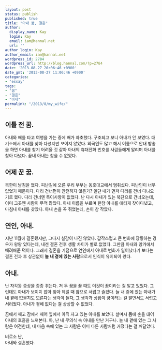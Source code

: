 ```yaml
---
layout: post
status: publish
published: true
title: "아내 꿈, 결혼"
author:
  display_name: Kay
  login: Kay
  email: iam@hannal.net
  url: ''
author_login: Kay
author_email: iam@hannal.net
wordpress_id: 2784
wordpress_url: http://blog.hannal.com/?p=2784
date: '2013-08-27 20:06:46 +0900'
date_gmt: '2013-08-27 11:06:46 +0900'
categories:
- "essay"
tags:
- "꿈"
- "결혼"
- "아내"
permalink: "/2013/8/my_wife/"
---
```

<h2>이틀 전 꿈.</h2>
<p>아내와 배를 타고 여행을 가는 중에 배가 좌초했다. 구조되고 보니 아내가 안 보였다. 대기소에서 아내를 찾아 다녔지만 보이지 않았다. 외국인도 많고 해서 이름으로 안내 방송을 하면 아내를 찾기 어려울 것 같아 아내의 휴대전화 번호를 사람들에게 알리며 아내를 찾아 다녔다. 끝내 아내는 찾을 수 없었다.</p>
<h2>어제 꾼 꿈.</h2>
<p>북한이 남침을 했다. 피난길에 오른 우리 부부는 동호대교에서 멈춰섰다. 피난인이 너무 없었기 때문이다. 다리 건너편이 안전하지 않은가? 일단 내가 먼저 다리를 건너 다녀오기로 했다. 다리 건너엔 특이사항이 없었다. 난 다시 아내가 있는 북단으로 건너오는데, 이미 그곳엔 사람이 무척 많았다. 아내 이름을 부르며 한참 아내를 애타게 찾아다녔고, 마침내 아내를 찾았다. 아내 손을 꼭 쥐었는데, 손이 참 작았다.</p>
<h2>연인, 아내.</h2>
<p>지난 11월에 결혼했지만, 그다지 실감이 나진 않았다. 갑작스럽고 큰 변화에 당황하는 경우가 왕왕 있다는데, 내겐 결혼 전후 생활 차이가 별로 없었다. 그만큼 아내와 양가에서 배려해준 덕이다. 그래서 결혼을 기점으로 연인에서 아내로 변화가 일어났다기 보다는 결혼 전과 후 상관없이 <strong>늘 내 곁에 있는 사람</strong>으로서 인식이 유지되어 왔다.</p>
<h2>아내.</h2>
<p>난 자각몽 증상을 종종 겪는다. 저 두 꿈을 꿀 때도 이것이 꿈이라는 걸 알고 있었다. 그런데도 아내가 보이지 않아 찾아 헤맬 때 참으로 서럽고 슬펐다. 늘 내 곁에 있는 아내가 내 곁에 없을지도 모른다는 생각이 들자, 그 생각과 상황이 꿈이라는 걸 알면서도 서럽고 서러웠다. 아내가 곁에 없다는 걸 상상할 수 없었다.</p>
<p>꿈에서 깨고 잠에서 깨어 옆에서 아직 자고 있는 아내를 보았다. 살며시 몸에 손을 대어 아내의 호흡을 느껴본다. 아, 난 내 무의식 속 아내를 만난 거구나. 늘 내 곁에 있는 그 사람은 여전한데, 내 마음 속에 있는 그 사람은 이미 다른 사람처럼 커졌다는 걸 깨달았다.</p>
<p>비로소 난,<br />
아내와 결혼했다.</p>
